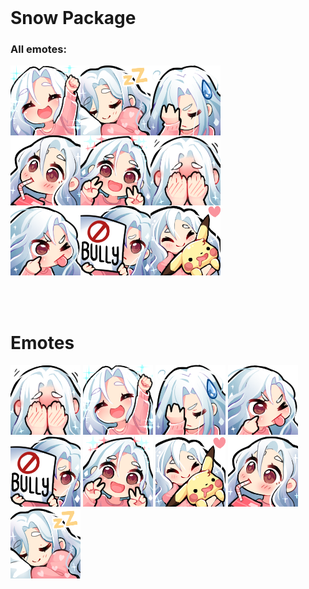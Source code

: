 <br>

# Snow Package

### All emotes:
![Card.png](https://github.com/Dark-LYNN/Dark-LYNN/blob/main/Images/discord/emotes/anime/packs/Snow/Card.png)

<br>
<br>

# Emotes
![Snow_Blush.png](https://github.com/Dark-LYNN/Dark-LYNN/blob/main/Images/discord/emotes/anime/packs/Snow/Snow_Blush.png)
![Snow_Cheer.png](https://github.com/Dark-LYNN/Dark-LYNN/blob/main/Images/discord/emotes/anime/packs/Snow/Snow_Cheer.png)
![Snow_Facepalm.png](https://github.com/Dark-LYNN/Dark-LYNN/blob/main/Images/discord/emotes/anime/packs/Snow/Snow_Facepalm.png)
![Snow_ISeeYou.png](https://github.com/Dark-LYNN/Dark-LYNN/blob/main/Images/discord/emotes/anime/packs/Snow/Snow_ISeeYou.png)
![Snow_NoBully.png](https://github.com/Dark-LYNN/Dark-LYNN/blob/main/Images/discord/emotes/anime/packs/Snow/Snow_NoBully.png)
![Snow_Peace.png](https://github.com/Dark-LYNN/Dark-LYNN/blob/main/Images/discord/emotes/anime/packs/Snow/Snow_Peace.png)
![Snow_PikaHug.png](https://github.com/Dark-LYNN/Dark-LYNN/blob/main/Images/discord/emotes/anime/packs/Snow/Snow_PikaHug.png)
![Snow_Sip.png](https://github.com/Dark-LYNN/Dark-LYNN/blob/main/Images/discord/emotes/anime/packs/Snow/Snow_Sip.png)
![Snow_Sleep.png](https://github.com/Dark-LYNN/Dark-LYNN/blob/main/Images/discord/emotes/anime/packs/Snow/Snow_Sleep.png)
